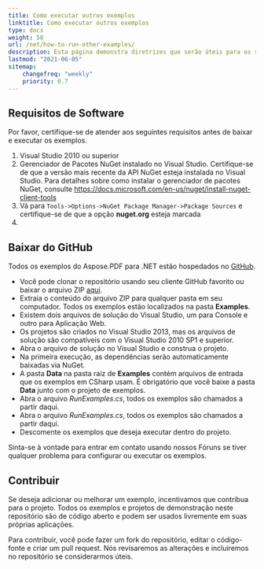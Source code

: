 ```yaml
---
title: Como executar outros exemplos
linktitle: Como executar outros exemplos
type: docs
weight: 50
url: /net/how-to-run-other-examples/    
description: Esta página demonstra diretrizes que serão úteis para os seguintes requisitos antes de baixar e executar os exemplos.
lastmod: "2021-06-05"
sitemap:
    changefreq: "weekly"
    priority: 0.7
---
```


## Requisitos de Software

Por favor, certifique-se de atender aos seguintes requisitos antes de baixar e executar os exemplos.

1. Visual Studio 2010 ou superior
1. Gerenciador de Pacotes NuGet instalado no Visual Studio. Certifique-se de que a versão mais recente da API NuGet esteja instalada no Visual Studio. Para detalhes sobre como instalar o gerenciador de pacotes NuGet, consulte <https://docs.microsoft.com/en-us/nuget/install-nuget-client-tools>
1. Vá para `Tools->Options->NuGet Package Manager->Package Sources` e certifique-se de que a opção **nuget.org** esteja marcada
1.
## Baixar do GitHub

Todos os exemplos do Aspose.PDF para .NET estão hospedados no [GitHub](https://github.com/aspose-pdf/Aspose.PDF-for-.NET).

- Você pode clonar o repositório usando seu cliente GitHub favorito ou baixar o arquivo ZIP [aqui](https://github.com/aspose-pdf/Aspose.PDF-for-.NET/archive/master.zip).
- Extraia o conteúdo do arquivo ZIP para qualquer pasta em seu computador. Todos os exemplos estão localizados na pasta **Examples**.
- Existem dois arquivos de solução do Visual Studio, um para Console e outro para Aplicação Web.
- Os projetos são criados no Visual Studio 2013, mas os arquivos de solução são compatíveis com o Visual Studio 2010 SP1 e superior.
- Abra o arquivo de solução no Visual Studio e construa o projeto.
- Na primeira execução, as dependências serão automaticamente baixadas via NuGet.
- A pasta **Data** na pasta raiz de **Examples** contém arquivos de entrada que os exemplos em CSharp usam. É obrigatório que você baixe a pasta **Data** junto com o projeto de exemplos.
- Abra o arquivo *RunExamples.cs*, todos os exemplos são chamados a partir daqui.
- Abra o arquivo *RunExamples.cs*, todos os exemplos são chamados a partir daqui.
- Descomente os exemplos que deseja executar dentro do projeto.

Sinta-se à vontade para entrar em contato usando nossos Fóruns se tiver qualquer problema para configurar ou executar os exemplos.

## Contribuir

Se deseja adicionar ou melhorar um exemplo, incentivamos que contribua para o projeto. Todos os exemplos e projetos de demonstração neste repositório são de código aberto e podem ser usados livremente em suas próprias aplicações.

Para contribuir, você pode fazer um fork do repositório, editar o código-fonte e criar um pull request. Nós revisaremos as alterações e incluiremos no repositório se considerarmos úteis.

